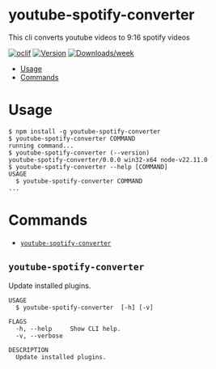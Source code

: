 youtube-spotify-converter
=================

This cli converts youtube videos to 9:16 spotify videos


[![oclif](https://img.shields.io/badge/cli-oclif-brightgreen.svg)](https://oclif.io)
[![Version](https://img.shields.io/npm/v/youtube-spotify-converter.svg)](https://npmjs.org/package/youtube-spotify-converter)
[![Downloads/week](https://img.shields.io/npm/dw/youtube-spotify-converter.svg)](https://npmjs.org/package/youtube-spotify-converter)


<!-- toc -->
* [Usage](#usage)
* [Commands](#commands)
<!-- tocstop -->
# Usage
<!-- usage -->
```sh-session
$ npm install -g youtube-spotify-converter
$ youtube-spotify-converter COMMAND
running command...
$ youtube-spotify-converter (--version)
youtube-spotify-converter/0.0.0 win32-x64 node-v22.11.0
$ youtube-spotify-converter --help [COMMAND]
USAGE
  $ youtube-spotify-converter COMMAND
...
```
<!-- usagestop -->
# Commands
<!-- commands -->
* [`youtube-spotify-converter`](#youtube-spotify-converter)

## `youtube-spotify-converter`

Update installed plugins.

```
USAGE
  $ youtube-spotify-converter  [-h] [-v]

FLAGS
  -h, --help     Show CLI help.
  -v, --verbose

DESCRIPTION
  Update installed plugins.
```
<!-- commandsstop -->
